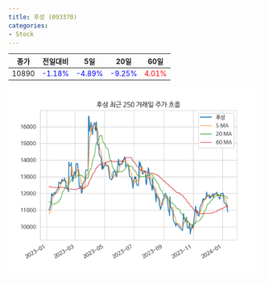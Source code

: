```yaml
---
title: 후성 (093370)
categories:
- Stock
---
```


|종가|전일대비|5일|20일|60일|
|----|--------|---|----|----|
|10890|<span style="color: blue">-1.18%</span>|<span style="color: blue">-4.89%</span>|<span style="color: blue">-9.25%</span>|<span style="color: red">4.01%</span>|

<!-- more -->

![093370](/assets/images/stock/093370.png)